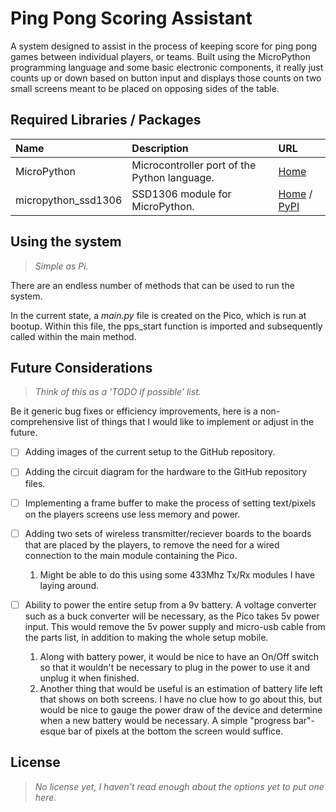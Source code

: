 # Ping Pong Scoring Assistant

A system designed to assist in the process of keeping score for ping pong games
between individual players, or teams. Built using the MicroPython programming
language and some basic electronic components, it really just counts up or down
based on button input and displays those counts on two small screens meant to be
placed on opposing sides of the table.

## Required Libraries / Packages

| Name | Description | URL |
| :--- | :---------- | :-- |
| MicroPython | Microcontroller port of the Python language. | [Home](https://micropython.org) |
| micropython_ssd1306 | SSD1306 module for MicroPython. | [Home](https://github.com/stlehmann/micropython-ssd1306) / [PyPI](https://pypi.org/project/micropython-ssd1306/) |

## Using the system

> *Simple as Pi.*

There are an endless number of methods that can be used to run the system.

In the current state, a *main.py* file is created on the Pico, which is run at bootup. Within this file, the pps_start function is imported and subsequently called within the main method.

## Future Considerations

> *Think of this as a 'TODO if possible' list.*

Be it generic bug fixes or efficiency improvements, here is a non-comprehensive
list of things that I would like to implement or adjust in the future.

- [ ] Adding images of the current setup to the GitHub repository.
- [ ] Adding the circuit diagram for the hardware to the GitHub repository files.
- [ ] Implementing a frame buffer to make the process of setting text/pixels on the players screens use less memory and power.
- [ ] Adding two sets of wireless transmitter/reciever boards to the boards that are placed by the players, to remove the need for a wired connection to the main module containing the Pico.

   1.  Might be able to do this using some 433Mhz Tx/Rx modules I have laying around.

- [ ] Ability to power the entire setup from a 9v battery. A voltage converter such as a buck converter will be necessary, as the Pico takes 5v power input. This would remove the 5v power supply and micro-usb cable from the parts list, in addition to making the whole setup mobile.

    1. Along with battery power, it would be nice to have an On/Off switch so that it wouldn't be necessary to plug in the power to use it and unplug it when finished.
    2. Another thing that would be useful is an estimation of battery life left that shows on both screens. I have no clue how to go about this, but would be nice to gauge the power draw of the device and determine when a new battery would be necessary. A simple "progress bar"-esque bar of pixels at the bottom the screen would suffice.

## License

> *No license yet, I haven't read enough about the options yet to put one here.*
